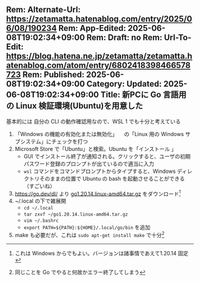 Rem: Alternate-Url: https://zetamatta.hatenablog.com/entry/2025/06/08/190234
Rem: App-Edited: 2025-06-08T19:02:34+09:00
Rem: Draft: no
Rem: Url-To-Edit: https://blog.hatena.ne.jp/zetamatta/zetamatta.hatenablog.com/atom/entry/6802418398466578723
Rem: Published: 2025-06-08T19:02:34+09:00
Category:
Updated: 2025-06-08T19:02:34+09:00
Title: 新PCに Go 言語用の Linux 検証環境(Ubuntu)を用意した
---
基本的には 自分の CLI の動作確認用なので、WSL 1 でも十分と考えている

1. 「Windows の機能の有効化または無効化」
　の「Linux 用の Windows サブシステム」にチェックを打つ
2.  Microsoft Store で「Ubuntu」と検索。Ubuntu を「インストール 」
    - GUI でインストール終了が通知される。クリックすると、ユーザの初期パスワード登録のプロンプトが出ているので適当に入力
    - `wsl` コマンドをコマンドプロンプトからタイプすると、Windows ディレクトリそのままの位置で Ubuntu の bash を起動させることができる（すごいね）
3.  https://go.dev/dl/ より [go1.20.14.linux-amd64.tar.gz](https://go.dev/dl/go1.20.14.linux-amd64.tar.gz) をダウンロード[^1]
4. ~/.local の下で雑展開  
    - `cd ~/.local`  
    - `tar zxvf ~/go1.20.14.linux-amd64.tar.gz`  
    - `vim ~/.bashrc`  
    - `export PATH=${PATH}:${HOME}/.local/go/bin` を追加
5. make も必要だが、これは `sudo apt-get install make` で十分[^2]

[^1]: これは Windows からでもよい。バージョンは諸事情であえて1.20.14 固定
[^2]:  同じことを Go でやると何故かエラー終了してしまう
